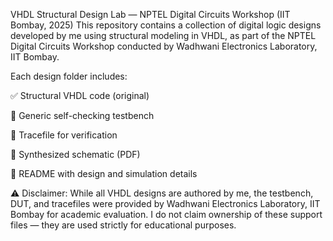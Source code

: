 VHDL Structural Design Lab — NPTEL Digital Circuits Workshop (IIT Bombay, 2025)
This repository contains a collection of digital logic designs developed by me using structural modeling in VHDL, as part of the NPTEL Digital Circuits Workshop conducted by Wadhwani Electronics Laboratory, IIT Bombay.

Each design folder includes:

✅ Structural VHDL code (original)

🧪 Generic self-checking testbench

📄 Tracefile for verification

📐 Synthesized schematic (PDF)

📘 README with design and simulation details

⚠️ Disclaimer: While all VHDL designs are authored by me, the testbench, DUT, and tracefiles were provided by Wadhwani Electronics Laboratory, IIT Bombay for academic evaluation. I do not claim ownership of these support files — they are used strictly for educational purposes.
